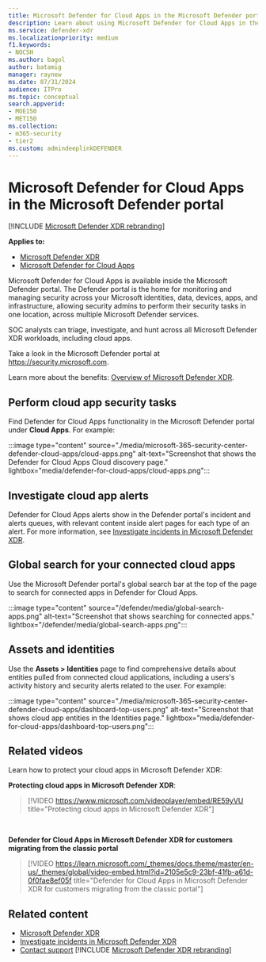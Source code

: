```yaml
---
title: Microsoft Defender for Cloud Apps in the Microsoft Defender portal
description: Learn about using Microsoft Defender for Cloud Apps in the Microsoft Defender portal.
ms.service: defender-xdr
ms.localizationpriority: medium
f1.keywords:
- NOCSH
ms.author: bagol
author: batamig
manager: raynew
ms.date: 07/31/2024
audience: ITPro
ms.topic: conceptual
search.appverid: 
- MOE150
- MET150
ms.collection: 
- m365-security 
- tier2
ms.custom: admindeeplinkDEFENDER
---
```


# Microsoft Defender for Cloud Apps in the Microsoft Defender portal

[!INCLUDE [Microsoft Defender XDR rebranding](../includes/microsoft-defender.md)]

**Applies to:**

- [Microsoft Defender XDR](/defender-xdr/microsoft-365-defender)
- [Microsoft Defender for Cloud Apps](/defender-cloud-apps/)

Microsoft Defender for Cloud Apps is available inside the Microsoft Defender portal. The Defender portal is the home for monitoring and managing security across your Microsoft identities, data, devices, apps, and infrastructure, allowing security admins to perform their security tasks in one location, across multiple Microsoft Defender services.

SOC analysts can triage, investigate, and hunt across all Microsoft Defender XDR workloads, including cloud apps.

Take a look in the Microsoft Defender portal at <https://security.microsoft.com>.

Learn more about the benefits: [Overview of Microsoft Defender XDR](/defender-xdr/microsoft-365-defender).

## Perform cloud app security tasks

Find Defender for Cloud Apps functionality in the Microsoft Defender portal under **Cloud Apps**. For example:

:::image type="content" source="./media/microsoft-365-security-center-defender-cloud-apps/cloud-apps.png" alt-text="Screenshot that shows the Defender for Cloud Apps Cloud discovery page." lightbox="media/defender-for-cloud-apps/cloud-apps.png":::

## Investigate cloud app alerts

Defender for Cloud Apps alerts show in the Defender portal's incident and alerts queues, with relevant content inside alert pages for each type of an alert. For more information, see [Investigate incidents in Microsoft Defender XDR](/defender-xdr/investigate-incidents).

## Global search for your connected cloud apps

Use the Microsoft Defender portal's global search bar at the top of the page to search for connected apps in Defender for Cloud Apps.

:::image type="content" source="/defender/media/global-search-apps.png" alt-text="Screenshot that shows searching for connected apps." lightbox="/defender/media/global-search-apps.png":::

## Assets and identities

Use the **Assets > Identities** page to find comprehensive details about entities pulled from connected cloud applications, including a users's activity history and security alerts related to the user. For example:

:::image type="content" source="./media/microsoft-365-security-center-defender-cloud-apps/dashboard-top-users.png" alt-text="Screenshot that shows cloud app entities in the Identities page." lightbox="media/defender-for-cloud-apps/dashboard-top-users.png":::

<a name='redirection-from-the-classic-microsoft-defender-for-cloud-apps-portal-to-microsoft-365-defender'></a>

## Related videos

Learn how to protect your cloud apps in Microsoft Defender XDR:

**Protecting cloud apps in Microsoft Defender XDR**:<br>

> [!VIDEO https://www.microsoft.com/videoplayer/embed/RE59yVU title="Protecting cloud apps in Microsoft Defender XDR"]

<br>

**Defender for Cloud Apps in Microsoft Defender XDR for customers migrating from the classic portal**<br>

> [!VIDEO https://learn.microsoft.com/_themes/docs.theme/master/en-us/_themes/global/video-embed.html?id=2105e5c9-23bf-41fb-a61d-0f0fae8ef05f title="Defender for Cloud Apps in Microsoft Defender XDR for customers migrating from the classic portal"]


## Related content

- [Microsoft Defender XDR](/defender-xdr/microsoft-365-defender)
- [Investigate incidents in Microsoft Defender XDR](/defender-xdr/investigate-incidents)
- [Contact support](/defender-cloud-apps/support-and-ts)
[!INCLUDE [Microsoft Defender XDR rebranding](../includes/defender-m3d-techcommunity.md)]
